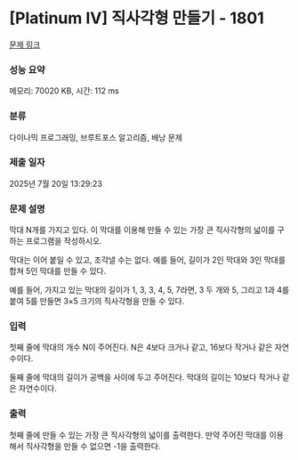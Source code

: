 # [Platinum IV] 직사각형 만들기 - 1801 

[문제 링크](https://www.acmicpc.net/problem/1801) 

### 성능 요약

메모리: 70020 KB, 시간: 112 ms

### 분류

다이나믹 프로그래밍, 브루트포스 알고리즘, 배낭 문제

### 제출 일자

2025년 7월 20일 13:29:23

### 문제 설명

<p>막대 N개를 가지고 있다. 이 막대를 이용해 만들 수 있는 가장 큰 직사각형의 넓이를 구하는 프로그램을 작성하시오.</p>

<p>막대는 이어 붙일 수 있고, 조각낼 수는 없다. 예를 들어, 길이가 2인 막대와 3인 막대를 합쳐 5인 막대를 만들 수 있다.</p>

<p>예를 들어, 가지고 있는 막대의 길이가 1, 3, 3, 4, 5, 7라면, 3 두 개와 5, 그리고 1과 4를 붙여 5를 만들면 3×5 크기의 직사각형을 만들 수 있다.</p>

### 입력 

 <p>첫째 줄에 막대의 개수 N이 주어진다. N은 4보다 크거나 같고, 16보다 작거나 같은 자연수이다.</p>

<p>둘째 줄에 막대의 길이가 공백을 사이에 두고 주어진다. 막대의 길이는 10보다 작거나 같은 자연수이다.</p>

### 출력 

 <p>첫째 줄에 만들 수 있는 가장 큰 직사각형의 넓이를 출력한다. 만약 주어진 막대를 이용해서 직사각형을 만들 수 없으면 -1을 출력한다.</p>


